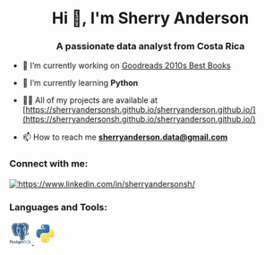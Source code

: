 
<h1 align="center">Hi 👋, I'm Sherry Anderson</h1>
<h3 align="center">A passionate data analyst from Costa Rica</h3>

- 🔭 I’m currently working on [Goodreads 2010s Best Books](https://github.com/sherryandersonsh/BestBooksof2010s)

- 🌱 I’m currently learning **Python**

- 👨‍💻 All of my projects are available at [https://sherryandersonsh.github.io/sherryanderson.github.io/](https://sherryandersonsh.github.io/sherryanderson.github.io/)

- 📫 How to reach me **sherryanderson.data@gmail.com**

<h3 align="left">Connect with me:</h3>
<p align="left">
<a href="https://www.linkedin.com/in/sherryandersonsh/" target="blank"><img align="center" src="https://raw.githubusercontent.com/rahuldkjain/github-profile-readme-generator/master/src/images/icons/Social/linked-in-alt.svg" alt="https://www.linkedin.com/in/sherryandersonsh/" height="30" width="40" /></a>
</p>

<h3 align="left">Languages and Tools:</h3>
<p align="left"> <a href="https://www.postgresql.org" target="_blank"> <img src="https://raw.githubusercontent.com/devicons/devicon/master/icons/postgresql/postgresql-original-wordmark.svg" alt="postgresql" width="40" height="40"/> </a> <a href="https://www.python.org" target="_blank"> <img src="https://raw.githubusercontent.com/devicons/devicon/master/icons/python/python-original.svg" alt="python" width="40" height="40"/> </a> </p>
